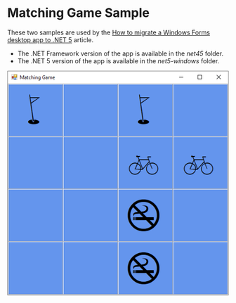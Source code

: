 # Matching Game Sample

These two samples are used by the [How to migrate a Windows Forms desktop app to .NET 5](https://docs.microsoft.com/dotnet/desktop/winforms/migration/?view=netdesktop-5.0&preserve-view=true) article.

- The .NET Framework version of the app is available in the *net45* folder.
- The .NET 5 version of the app is available in the *net5-windows* folder.

![Screenshot](images/screenshot.png)
